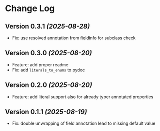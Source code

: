 Change Log
==========

Version 0.3.1 *(2025-08-28)*
----------------------------

* Fix: use resolved annotation from fieldinfo for subclass check


Version 0.3.0 *(2025-08-20)*
----------------------------

* Feature: add proper readme
* Fix: add `literals_to_enums` to pydoc 


Version 0.2.0 *(2025-08-20)*
----------------------------

* Feature: add literal support also for already typer annotated properties


Version 0.1.1 *(2025-08-19)*
----------------------------

* Fix: double unwrapping of field annotation lead to missing default value
